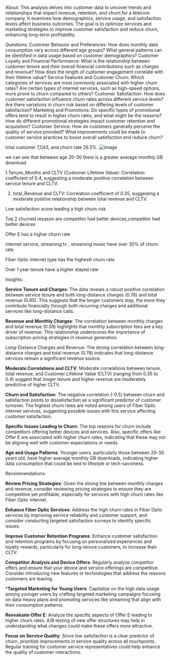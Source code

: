 About: This analysis delves into customer data to uncover trends and relationships that impact revenue, retention, and churn for a telecom company. It examines how demographics, service usage, and satisfaction levels affect business outcomes. The goal is to optimize services and marketing strategies to improve customer satisfaction and reduce churn, enhancing long-term profitability.

Questions:
Customer Behavior and Preferences: How does monthly data consumption vary across different age groups? What general patterns can be identified in data usage based on customer demographics?
Customer Loyalty and Financial Performance: What is the relationship between customer tenure and their overall financial contributions such as charges and revenue? How does the length of customer engagement correlate with their lifetime value?
Service Features and Customer Churn: Which categories of services are most commonly associated with higher churn rates? Are certain types of internet services, such as high-speed options, more prone to churn compared to others?
Customer Satisfaction: How does customer satisfaction influence churn rates across different service levels? Are there variations in churn risk based on differing levels of customer satisfaction?
Marketing and Promotions: Do specific types of promotional offers tend to result in higher churn rates, and what might be the reasons? How do different promotional strategies impact customer retention and acquisition?
Customer Service: How do customers generally perceive the quality of service provided? What improvements could be made to customer service practices to boost overall satisfaction and reduce churn?


total customer 7,043, and churn rate 26.5%. 
![image](https://github.com/user-attachments/assets/0d4233f9-4c53-448c-9c95-7e729ece2b77)



we can see that between age 20-30 there is a greater average monthly GB download

1.Tenure_Months and CLTV (Customer Lifetime Value): Correlation coefficient of 0.4, suggesting a moderate positive correlation between service tenure and CLTV.

2. total_Revenue and CLTV: Correlation coefficient of 0.35, suggesting a moderate positive relationship between total revenue and CLTV.

Low satisfaction score leading a high churn risk

Top 2 churned resason are  competitor had better devices,competitor had better devices

Offer E has a higher churn rate

internet service, streaming tv , streaming music have over 30% of churn rate

Fiber Optic internet type has the highestt churn rate

Over 1 year tenure have a higher stayed rate

Insights:

**Service Tenure and Charges**: The data reveals a robust positive correlation between service tenure and both long-distance charges (0.78) and total revenue (0.85). This suggests that the longer customers stay, the more they contribute financially through both recurring charges and additional services like long-distance calls.

**Revenue and Monthly Charges**: The correlation between monthly charges and total revenue (0.59) highlights that monthly subscription fees are a key driver of revenue. This relationship underscores the importance of subscription pricing strategies in revenue generation.

Long-Distance Charges and Revenue: The strong correlation between long-distance charges and total revenue (0.78) indicates that long-distance services remain a significant revenue source.

**Moderate Correlations and CLTV**: Moderate correlations between tenure, total revenue, and Customer Lifetime Value (CLTV) (ranging from 0.35 to 0.4) suggest that longer tenure and higher revenue are moderately predictive of higher CLTV.

**Churn and Satisfaction**: The negative correlation (-0.5) between churn and satisfaction points to dissatisfaction as a significant predictor of customer turnover. The highest churn rates are noted among users of Fiber Optic internet services, suggesting possible issues with this service affecting customer satisfaction.

**Specific Issues Leading to Churn**: The top reasons for churn include competitors offering better devices and services. Also, specific offers like Offer E are associated with higher churn rates, indicating that these may not be aligning well with customer expectations or needs.

**Age and Usage Patterns**: Younger users, particularly those between 20-30 years old, have higher average monthly GB downloads, indicating higher data consumption that could be tied to lifestyle or tech-savviness.

Recommendations:

**Review Pricing Strategies**: Given the strong link between monthly charges and revenue, consider reviewing pricing strategies to ensure they are competitive yet profitable, especially for services with high churn rates like Fiber Optic internet.

**Enhance Fiber Optic Services**: Address the high churn rates in Fiber Optic services by improving service reliability and customer support, and consider conducting targeted satisfaction surveys to identify specific issues.

**Improve Customer Retention Programs**: Enhance customer satisfaction and retention programs by focusing on personalized experiences and loyalty rewards, particularly for long-tenure customers, to increase their CLTV.

**Competitor Analysis and Device Offers**: Regularly analyze competitor offers and ensure that your device and service offerings are competitive. Consider introducing new features or technologies that address the reasons customers are leaving.

***Targeted Marketing for Young Users**: Capitalize on the high data usage among younger users by crafting targeted marketing campaigns focusing on data-heavy plans and promoting services like streaming that align with their consumption patterns.

**Reevaluate Offer E**: Analyze the specific aspects of Offer E leading to higher churn rates. A/B testing of new offer structures may help in understanding what changes could make these offers more attractive.

**Focus on Service Quality**: Since low satisfaction is a clear predictor of churn, prioritize improvements in service quality across all touchpoints. Regular training for customer service representatives could help enhance the quality of customer interactions.

